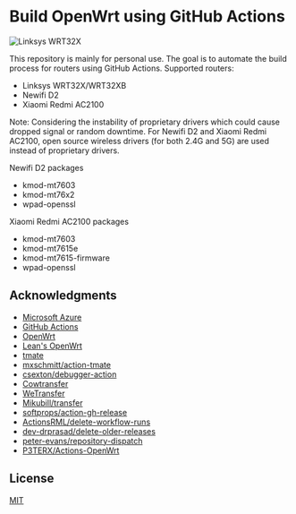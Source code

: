 # Build OpenWrt using GitHub Actions
![Linksys WRT32X](https://github.com/whoshoe/openwrt-firmwares/workflows/Linksys%20WRT32X/badge.svg)

This repository is mainly for personal use. The goal is to automate the build process for routers using GitHub Actions.
Supported routers:
- Linksys WRT32X/WRT32XB
- Newifi D2
- Xiaomi Redmi AC2100

Note: 
Considering the instability of proprietary drivers which could cause dropped signal or random downtime. For Newifi D2 and Xiaomi Redmi AC2100, open source wireless drivers (for both 2.4G and 5G) are used instead of proprietary drivers.

Newifi D2 packages
  - kmod-mt7603
  - kmod-mt76x2
  - wpad-openssl
  
Xiaomi Redmi AC2100 packages
  - kmod-mt7603
  - kmod-mt7615e
  - kmod-mt7615-firmware
  - wpad-openssl
## Acknowledgments

- [Microsoft Azure](https://azure.microsoft.com)
- [GitHub Actions](https://github.com/features/actions)
- [OpenWrt](https://github.com/openwrt/openwrt)
- [Lean's OpenWrt](https://github.com/coolsnowwolf/lede)
- [tmate](https://github.com/tmate-io/tmate)
- [mxschmitt/action-tmate](https://github.com/mxschmitt/action-tmate)
- [csexton/debugger-action](https://github.com/csexton/debugger-action)
- [Cowtransfer](https://cowtransfer.com)
- [WeTransfer](https://wetransfer.com/)
- [Mikubill/transfer](https://github.com/Mikubill/transfer)
- [softprops/action-gh-release](https://github.com/softprops/action-gh-release)
- [ActionsRML/delete-workflow-runs](https://github.com/ActionsRML/delete-workflow-runs)
- [dev-drprasad/delete-older-releases](https://github.com/dev-drprasad/delete-older-releases)
- [peter-evans/repository-dispatch](https://github.com/peter-evans/repository-dispatch)
- [P3TERX/Actions-OpenWrt](https://github.com/P3TERX/Actions-OpenWrt)
## License

[MIT](https://github.com/whoshoe/openwrt-firmwares//blob/main/LICENSE)
